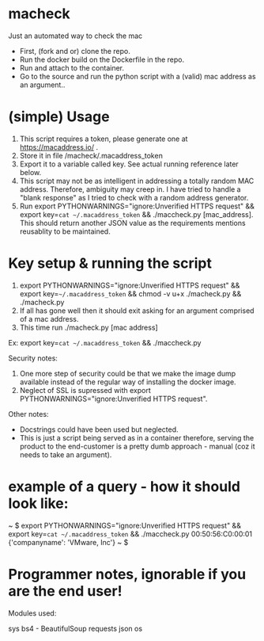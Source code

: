 # macheck
Just an automated way to check the mac 

+ First, (fork and or) clone the repo.
+ Run the docker build on the Dockerfile in the repo.
+ Run and attach to the container.
+ Go to the source and run the python script with a (valid) mac address as an argument..

# (simple) Usage

1. This script requires a token, please generate one at https://macaddress.io/ .
2. Store it in file /macheck/.macaddress_token
3. Export it to a variable called key. See actual running reference later below.
4. This script may not be as intelligent in addressing a totally random MAC address. Therefore, ambiguity may creep in. I have tried to handle a "blank response" as I tried to check with a random address generator.
5. Run export PYTHONWARNINGS="ignore:Unverified HTTPS request" && export key=`cat ~/.macaddress_token` && ./maccheck.py [mac_address]. This should return another JSON value as the requirements mentions reusablity to be maintained.


# Key setup & running the script

1. export PYTHONWARNINGS="ignore:Unverified HTTPS request" && export key=`~/.macaddress_token` && chmod -v u+x ./macheck.py && ./macheck.py
2. If all has gone well then it should exit asking for an argument comprised of a mac address.
3. This time run ./macheck.py [mac address]

Ex: export key=`cat ~/.macaddress_token` && ./maccheck.py

Security notes:

1. One more step of security could be that we make the image dump available instead of the regular way of installing the docker image. 
2. Neglect of SSL is supressed with export PYTHONWARNINGS="ignore:Unverified HTTPS request".

Other notes:

+ Docstrings could have been used but neglected.
+ This is just a script being served as in a container therefore, serving the product to the end-customer is a pretty dumb approach - manual (coz it needs to take an argument).

# example of a query - how it should look like:

~ $ export PYTHONWARNINGS="ignore:Unverified HTTPS request" && export key=`cat ~/.macaddress_token` && ./maccheck.py 00:50:56:C0:00:01
{'companyname': 'VMware, Inc'}
~ $



# Programmer notes, ignorable if you are the end user!

Modules used:

sys
bs4 - BeautifulSoup
requests
json
os

